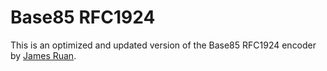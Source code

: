 # Base85 RFC1924

This is an optimized and updated version of the Base85 RFC1924 encoder by [James Ruan](https://github.com/jamesruan/go-rfc1924).
